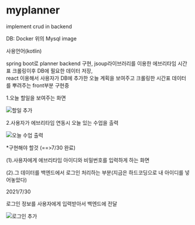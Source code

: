 # myplanner
implement crud in backend

DB: Docker 위의 Mysql image

사용언어(kotlin) 

spring boot로 planner backend 구현,
jsoup라이브러리를 이용한 에브리타임 시간표 크롤링이후 DB에 필요한 데이터 저장,  
react 이용해서 사용자가 DB에 추가한 오늘 계획을 보여주고 
크롤링한 시간표 데이터를 뿌려주는 front부분 구현중

1.오늘 할일을 보여주는 화면

![할일 추가](https://user-images.githubusercontent.com/64405110/126056348-0de29db7-0004-4ecc-8896-e3fc27e6077f.PNG)

2.사용자가 에브리타임 연동시 오늘 있는 수업을 출력

![오늘 수업 출력](https://user-images.githubusercontent.com/64405110/126056372-db11673d-0430-459b-b97c-234dd29bd66b.PNG)


*구현해야 할것 (==>7/30 완료)

(1).사용자에게 에브리타임 아이디와 비밀번호를 입력하게 하는 화면

(2).그 데이터를 백엔드에서 로그인 처리하는 부분(지금은 하드코딩으로 내 아이디를 넣어놓았다)



2021/7/30

로그인 정보를 사용자에게 입력받아서 백엔드에 전달

![로그인 추가](https://user-images.githubusercontent.com/64405110/127597011-83eb6106-1899-4d1d-8e99-8ee6795c80a2.PNG)







